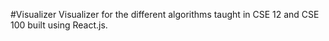 #Visualizer 
Visualizer for the different algorithms taught in CSE 12 and CSE 100 built using React.js.
